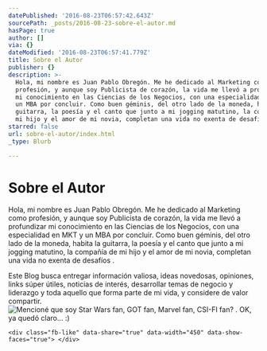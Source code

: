 ```yaml
---
datePublished: '2016-08-23T06:57:42.643Z'
sourcePath: _posts/2016-08-23-sobre-el-autor.md
hasPage: true
author: []
via: {}
dateModified: '2016-08-23T06:57:41.779Z'
title: Sobre el Autor
publisher: {}
description: >-
  Hola, mi nombre es Juan Pablo Obregón. Me he dedicado al Marketing como
  profesión, y aunque soy Publicista de corazón, la vida me llevó a profundizar
  mi conocimiento en las Ciencias de los Negocios, con una especialidad en MKT y
  un MBA por concluir. Como buen géminis, del otro lado de la moneda, habita la
  guitarra, la poesía y el canto que junto a mi jogging matutino, la compañía de
  mi hijo y el amor de mi novia, completan una vida no exenta de desafíos .
starred: false
url: sobre-el-autor/index.html
_type: Blurb

---
```

# Sobre el Autor

Hola, mi nombre es Juan Pablo Obregón. Me he dedicado al Marketing como profesión, y aunque soy Publicista de corazón, la vida me llevó a profundizar mi conocimiento en las Ciencias de los Negocios, con una especialidad en MKT y un MBA por concluir. Como buen géminis, del otro lado de la moneda, habita la guitarra, la poesía y el canto que junto a mi jogging matutino, la compañía de mi hijo y el amor de mi novia, completan una vida no exenta de desafíos .

Este Blog busca entregar información valiosa, ideas novedosas, opiniones, links súper útiles, noticias de interés, desarrollar temas de negocio y liderazgo y toda aquello que forma parte de mi vida, y considere de valor compartir.
![Mencioné que soy Star Wars fan, GOT fan, Marvel fan, CSI-FI fan? . OK, ya quedó claro... :)](https://the-grid-user-content.s3-us-west-2.amazonaws.com/98607184-140f-4209-ab79-84b25c66f722.jpg)

    <div class="fb-like" data-share="true" data-width="450" data-show-faces="true"> </div>